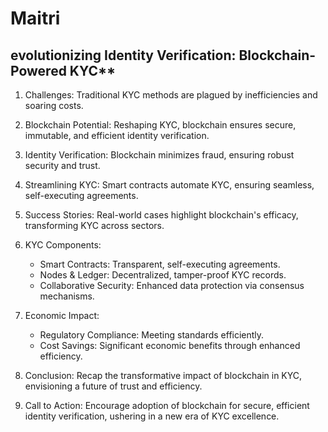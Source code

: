 # Maitri
## evolutionizing Identity Verification: Blockchain-Powered KYC**

1. Challenges: Traditional KYC methods are plagued by inefficiencies and soaring costs.

2. Blockchain Potential: Reshaping KYC, blockchain ensures secure, immutable, and efficient identity verification.

3. Identity Verification: Blockchain minimizes fraud, ensuring robust security and trust.

4. Streamlining KYC: Smart contracts automate KYC, ensuring seamless, self-executing agreements.

5. Success Stories: Real-world cases highlight blockchain's efficacy, transforming KYC across sectors.

6. KYC Components:
   - Smart Contracts: Transparent, self-executing agreements.
   - Nodes & Ledger: Decentralized, tamper-proof KYC records.
   - Collaborative Security: Enhanced data protection via consensus mechanisms.

7. Economic Impact:
   - Regulatory Compliance: Meeting standards efficiently.
   - Cost Savings: Significant economic benefits through enhanced efficiency.

8. Conclusion: Recap the transformative impact of blockchain in KYC, envisioning a future of trust and efficiency.

9. Call to Action: Encourage adoption of blockchain for secure, efficient identity verification, ushering in a new era of KYC excellence.